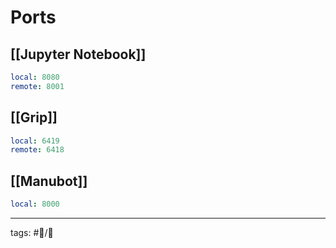 # Ports

## [[Jupyter Notebook]]

```yaml
local: 8080
remote: 8001
```

## [[Grip]]

```yaml
local: 6419
remote: 6418
```

## [[Manubot]]

```yaml
local: 8000
```

---

tags: #📝/🌱